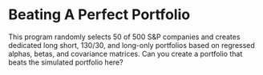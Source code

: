 # Beating A Perfect Portfolio

This program randomly selects 50 of 500 S&amp;P companies and creates dedicated long short, 130/30, and long-only portfolios based on regressed alphas, betas, and covariance matrices. Can you create a portfolio that beats the simulated portfolio here?
